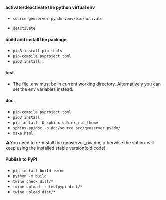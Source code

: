 #### activate/deactivate the python virtual env

- `source geoserver-pyadm-venv/bin/activate`

- `deactivate`

#### build and install the package

- `pip3 install pip-tools`
- `pip-compile pyproject.toml`
- `pip3 install .`

#### test

- The file .env must be in current working directory. Alternatively you can set the env variables instead.

#### doc

- `pip-compile pyproject.toml`
- `pip3 install .`
- `pip install -U sphinx sphinx_rtd_theme`
- `sphinx-apidoc -o doc/source src/geoserver_pyadm/`
- `make html`

⚠️You need to re-install the geoserver_pyadm, otherwise the sphinx will keep using the installed stable version(old code).

#### Publish to PyPI

- `pip install build twine`
- `python -m build`
- `twine check dist/*`
- `twine upload -r testpypi dist/*`
- `twine upload dist/*`
